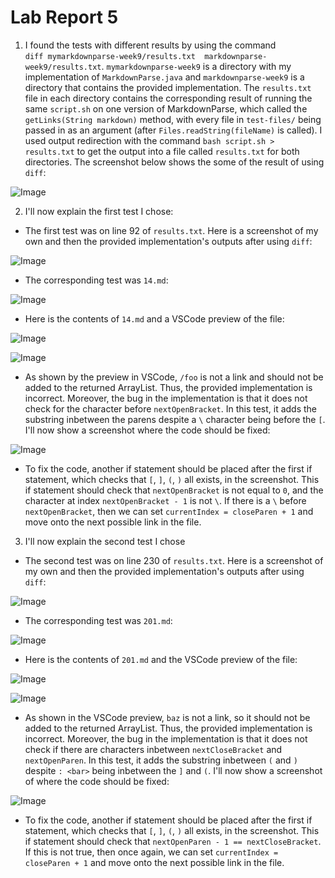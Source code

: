 # Lab Report 5

1. I found the tests with different results by using the command\
 ```diff mymarkdownparse-week9/results.txt  markdownparse-week9/results.txt```. ```mymarkdownparse-week9``` is a directory with my implementation of ```MarkdownParse.java``` and ```markdownparse-week9``` is a directory that contains the provided implementation. The ```results.txt``` file in each directory contains the corresponding result of running the same ```script.sh``` on one version of MarkdownParse, which called the ```getLinks(String markdown)``` method, with every file in ```test-files/``` being passed in as an argument (after ```Files.readString(fileName)``` is called). I used output redirection with the command ```bash script.sh > results.txt``` to get the output into a file called ```results.txt``` for both directories. The screenshot below shows the some of the result of using ```diff```:

 ![Image](lab-5-screenshots/diff.png)

 2. I'll now explain the first test I chose:

 * The first test was on line 92 of ```results.txt```. Here is a screenshot of my own and then the provided implementation's outputs after using ```diff```:

 ![Image](lab-5-screenshots/line92.png)

 * The corresponding test was ```14.md```:

 ![Image](lab-5-screenshots/test14.png)

 * Here is the contents of ```14.md``` and a VSCode preview of the file:

 ![Image](lab-5-screenshots/contents14.png)

 ![Image](lab-5-screenshots/preview14.png)

 * As shown by the preview in VSCode, ```/foo``` is not a link and should not be added to the returned ArrayList. Thus, the provided implementation is incorrect. Moreover, the bug in the implementation is that it does not check for the character before ```nextOpenBracket```. In this test, it adds the substring inbetween the parens despite a ```\``` character being before the ```[```. I'll now show a screenshot where the code should be fixed:

 ![Image](lab-5-screenshots/test14fix.png)

 * To fix the code, another if statement should be placed after the first if statement, which checks that ```[```, ```]```, ```(```, ```)``` all exists, in the screenshot. This if statement should check that ```nextOpenBracket``` is not equal to ```0```, and the character at index ```nextOpenBracket - 1``` is not ```\```. If there is a ```\``` before ```nextOpenBracket```, then we can set ```currentIndex = closeParen + 1``` and move onto the next possible link in the file.

 3. I'll now explain the second test I chose

 * The second test was on line 230 of ```results.txt```. Here is a screenshot of my own and then the provided implementation's outputs after using ```diff```:

 ![Image](lab-5-screenshots/line230.png)

 * The corresponding test was ```201.md```:

 ![Image](lab-5-screenshots/test201.png)

 * Here is the contents of ```201.md``` and the VSCode preview of the file:

 ![Image](lab-5-screenshots/contents201.png)

 ![Image](lab-5-screenshots/preview201.png)

 * As shown in the VSCode preview, ```baz``` is not a link, so it should not be added to the returned ArrayList. Thus, the provided implementation is incorrect. Moreover, the bug in the implementation is that it does not check if there are characters inbetween ```nextCloseBracket``` and ```nextOpenParen```. In this test, it adds the substring inbetween ```(``` and ```)``` despite ```: <bar>``` being inbetween the ```]``` and ```(```. I'll now show a screenshot of where the code should be fixed:

 ![Image](lab-5-screenshots/test201fix.png)

 * To fix the code, another if statement should be placed after the first if statement, which checks that ```[```, ```]```, ```(```, ```)``` all exists, in the screenshot. This if statement should check that ```nextOpenParen - 1 == nextCloseBracket```. If this is not true, then once again, we can set ```currentIndex = closeParen + 1``` and move onto the next possible link in the file.